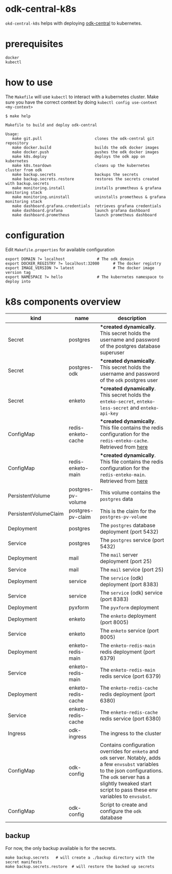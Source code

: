 # odk-central-k8s

`okd-central-k8s` helps with deploying [odk-central](https://github.com/getodk/central) to kubernetes.

# prerequisites

```
docker
kubectl
```

# how to use

The `Makefile` will use `kubectl` to interact with a kubernetes cluster. 
Make sure you have the correct context by doing `kubectl config use-context <my-context>`


```
$ make help
                                                                                  
Makefile to build and deploy odk-central                                          
                                                                                  
Usage:                                                                            
   make git.pull                       clones the odk-central git repository
   make docker.build                   builds the odk docker images
   make docker.push                    pushes the odk docker images
   make k8s.deploy                     deploys the odk app on kubernetes
   make k8s.teardown                   cleans up the kubernetes cluster from odk
   make backup.secrets                 backups the secrets
   make backup.secrets.restore         restores the secrets created with backup.secrets
   make monitoring.install             installs prometheus & grafana monitoring stack
   make monitoring.uninstall           uninstalls prometheus & grafana monitoring stack
   make dashboard.grafana.credentials  retrieves grafana credentials
   make dashboard.grafana              launch grafana dashboard
   make dashboard.prometheus           launch prometheus dashboard
```
# configuration

Edit `Makefile.properties` for available configuration

```
export DOMAIN ?= localhost              # The odk domain
export DOCKER_REGISTRY ?= localhost:32000      # The docker registry
export IMAGE_VERSION ?= latest                 # The docker image version tag
export NAMESPACE ?= hello               # The kubernetes namespace to deploy into
```

# k8s components overview

|kind|name|description|
|----|----|-----------|
|Secret|postgres|__*created dynamically__. This secret holds the username and password of the postgres database superuser|
|Secret|postgres-odk|__*created dynamically__. This secret holds the username and password of the `odk` postgres user|
|Secret|enketo|__*created dynamically__. This secret holds the `enteko-secret`, `enteko-less-secret` and `enteko-api-key`|
|ConfigMap|redis-enketo-cache|__*created dynamically__. This file contains the redis configuration for the `redis-enteko-cache`. Retrieved from [here](https://raw.githubusercontent.com/getodk/central/master/files/enketo/redis-enketo-cache.conf)|
|ConfigMap|redis-enketo-main|__*created dynamically__. This file contains the redis configuration for the `redis-enteko-main`.  Retrieved from [here](https://raw.githubusercontent.com/getodk/central/master/files/enketo/redis-enketo-main.conf)|
|PersistentVolume|postgres-pv-volume|This volume contains the `postgres` data|
|PersistentVolumeClaim|postgres-pv-claim|This is the claim for the `postgres-pv-volume`|
|Deployment|postgres|The `postgres` database deployment (port 5432)|
|Service|postgres|The `postgres` service (port 5432)|
|Deployment|mail|The `mail` server deployment (port 25)|
|Service|mail|The `mail` service (port 25)|
|Deployment|service| The `service` (odk) deployment (port 8383)|
|Service|service| The `service` (odk) service (port 8383)|
|Deployment|pyxform|The `pyxform` deployment|
|Deployment|enketo|The `enketo` deployment (port 8005)|
|Service|enketo|The `enketo` service (port 8005)|
|Deployment|enketo-redis-main|The `enketo-redis-main` redis deployment (port 6379)|
|Service|enketo-redis-main|The `enketo-redis-main` redis service (port 6379)|
|Deployment|enketo-redis-cache|The `enketo-redis-cache` redis deployment (port 6380)|
|Service|enketo-redis-cache|The `enketo-redis-cache` redis service  (port 6380)|
|Ingress|odk-ingress|The ingress to the cluster|
|ConfigMap|odk-config|Contains configuration overrides for `enketo` and `odk` server. Notably, adds a few `envsubst` variables to the json configurations. The `odk` server has a slightly tweaked start script to pass these env variables to `envsubst`. |
|ConfigMap|odk-config|Script to create and configure the `odk` database|

## backup

For now, the only backup available is for the secrets.

```
make backup.secrets   # will create a ./backup directory with the secret manifests
make backup.secrets.restore  # will restore the backed up secrets
```

